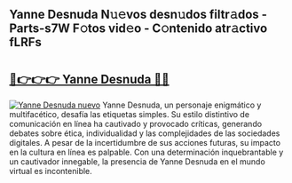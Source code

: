 ## Yanne Desnuda N𝚞𝚎vos desn𝚞dos filtr𝚊dos - Parts-s7W F𝚘tos vid𝚎o - C𝚘ntenido atr𝚊ctivo fLRFs

# <h2><a href="http://mb74y3.tromn.icu/?c=Yanne+Desnuda">🔗👉👉👉 Yanne Desnuda 🔗🔗</a></h2>

[![Yanne Desnuda nuevo](https://i.imgur.com/pEAQMta.gif)](http://mb74y3.tromn.icu/?c=Yanne+Desnuda)
Yanne Desnuda, un personaje enigmático y multifacético, desafía las etiquetas simples. Su estilo distintivo de comunicación en línea ha cautivado y provocado críticas, generando debates sobre ética, individualidad y las complejidades de las sociedades digitales. A pesar de la incertidumbre de sus acciones futuras, su impacto en la cultura en línea es palpable. Con una determinación inquebrantable y un cautivador innegable, la presencia de Yanne Desnuda en el mundo virtual es incontenible.
